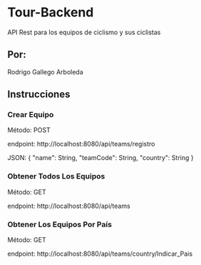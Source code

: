 # Tour-Backend
API Rest para los equipos de ciclismo y sus ciclistas

## Por:
Rodrigo Gallego Arboleda

## Instrucciones

### Crear Equipo
Método: POST

endpoint: http://localhost:8080/api/teams/registro

JSON: 
{
    "name": String,
    "teamCode": String,
    "country": String
}

### Obtener Todos Los Equipos
Método: GET

endpoint: http://localhost:8080/api/teams

### Obtener Los Equipos Por País
Método: GET

endpoint: http://localhost:8080/api/teams/country/Indicar_Pais
